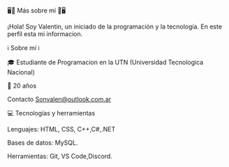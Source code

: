 🖥🌟 Más sobre mí 🌟🖥

¡Hola! Soy Valentin, un iniciado de la programación y la tecnología. En este perfil esta mi informacion.

ℹ️ Sobre mí ℹ️

🎓 Estudiante de Programacion en la UTN (Universidad Tecnologica Nacional)

🎂 20 años

Contacto Sonvalen@outlook.com.ar

💻 Tecnologías y herramientas

Lenguajes: HTML, CSS, C++,C#,.NET

Bases de datos: MySQL.

Herramientas: Git, VS Code,Discord.
